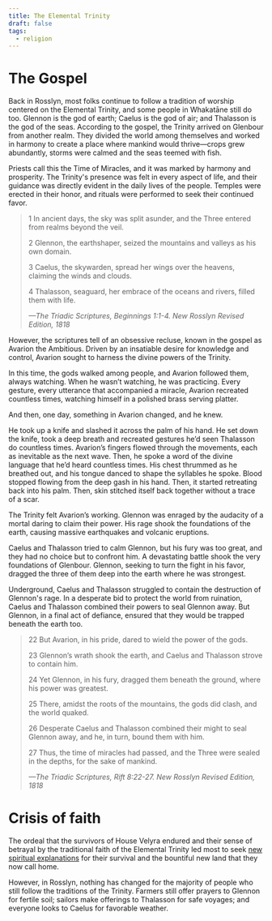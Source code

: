 ```yaml
---
title: The Elemental Trinity
draft: false
tags:
  - religion
---
```

# The Gospel
Back in Rosslyn, most folks continue to follow a tradition of worship centered on the Elemental Trinity, and some people in Whakatāne still do too. Glennon is the god of earth; Caelus is the god of air; and Thalasson is the god of the seas. According to the gospel, the Trinity arrived on Glenbour from another realm. They divided the world among themselves and worked in harmony to create a place where mankind would thrive—crops grew abundantly, storms were calmed and the seas teemed with fish. 

Priests call this the Time of Miracles, and it was marked by harmony and prosperity. The Trinity's presence was felt in every aspect of life, and their guidance was directly evident in the daily lives of the people. Temples were erected in their honor, and rituals were performed to seek their continued favor.

> 1 In ancient days, the sky was split asunder, and the Three entered from realms beyond the veil.
> 
> 2 Glennon, the earthshaper, seized the mountains and valleys as his own domain.
> 
> 3 Caelus, the skywarden, spread her wings over the heavens, claiming the winds and clouds.
> 
> 4 Thalasson, seaguard, her embrace of the oceans and rivers, filled them with life.
> 
> *—The Triadic Scriptures, Beginnings 1:1-4. New Rosslyn Revised Edition, 1818*

However, the scriptures tell of an obsessive recluse, known in the gospel as Avarion the Ambitious. Driven by an insatiable desire for knowledge and control, Avarion sought to harness the divine powers of the Trinity.

In this time, the gods walked among people, and Avarion followed them, always watching. When he wasn’t watching, he was practicing. Every gesture, every utterance that accompanied a miracle, Avarion recreated countless times, watching himself in a polished brass serving platter.

And then, one day, something in Avarion changed, and he knew. 

He took up a knife and slashed it across the palm of his hand. He set down the knife, took a deep breath and recreated gestures he’d seen Thalasson do countless times. Avarion’s fingers flowed through the movements, each as inevitable as the next wave. Then, he spoke a word of the divine language that he’d heard countless times. His chest thrummed as he breathed out, and his tongue danced to shape the syllables he spoke. Blood stopped flowing from the deep gash in his hand. Then, it started retreating back into his palm. Then, skin stitched itself back together without a trace of a scar.

The Trinity felt Avarion’s working. Glennon was enraged by the audacity of a mortal daring to claim their power. His rage shook the foundations of the earth, causing massive earthquakes and volcanic eruptions.

Caelus and Thalasson tried to calm Glennon, but his fury was too great, and they had no choice but to confront him. A devastating battle shook the very foundations of Glenbour. Glennon, seeking to turn the fight in his favor, dragged the three of them deep into the earth where he was strongest.

Underground, Caelus and Thalasson struggled to contain the destruction of Glennon's rage. In a desperate bid to protect the world from ruination, Caelus and Thalasson combined their powers to seal Glennon away. But Glennon, in a final act of defiance, ensured that they would be trapped beneath the earth too.

> 22 But Avarion, in his pride, dared to wield the power of the gods.
> 
> 23 Glennon’s wrath shook the earth, and Caelus and Thalasson strove to contain him.
> 
> 24 Yet Glennon, in his fury, dragged them beneath the ground, where his power was greatest.
> 
> 25 There, amidst the roots of the mountains, the gods did clash, and the world quaked.
> 
> 26 Desperate Caelus and Thalasson combined their might to seal Glennon away, and he, in turn, bound them with him.
> 
> 27 Thus, the time of miracles had passed, and the Three were sealed in the depths, for the sake of mankind.
> 
> *—The Triadic Scriptures, Rift 8:22-27. New Rosslyn Revised Edition, 1818*
# Crisis of faith
The ordeal that the survivors of House Velyra endured and their sense of betrayal by the traditional faith of the Elemental Trinity led most to seek [new spiritual explanations](new-spiritualism) for their survival and the bountiful new land that they now call home.

However, in Rosslyn, nothing has changed for the majority of people who still follow the traditions of the Trinity. Farmers still offer prayers to Glennon for fertile soil; sailors make offerings to Thalasson for safe voyages; and everyone looks to Caelus for favorable weather.